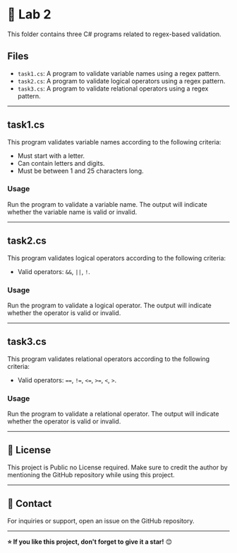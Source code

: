 # 📂 Lab 2

This folder contains three C# programs related to regex-based validation.

## Files

- `task1.cs`: A program to validate variable names using a regex pattern.
- `task2.cs`: A program to validate logical operators using a regex pattern.
- `task3.cs`: A program to validate relational operators using a regex pattern.

---

## task1.cs

This program validates variable names according to the following criteria:
- Must start with a letter.
- Can contain letters and digits.
- Must be between 1 and 25 characters long.

### Usage

Run the program to validate a variable name. The output will indicate whether the variable name is valid or invalid.

---

## task2.cs

This program validates logical operators according to the following criteria:
- Valid operators: `&&`, `||`, `!`.

### Usage

Run the program to validate a logical operator. The output will indicate whether the operator is valid or invalid.

---

## task3.cs

This program validates relational operators according to the following criteria:
- Valid operators: `==`, `!=`, `<=`, `>=`, `<`, `>`.

### Usage

Run the program to validate a relational operator. The output will indicate whether the operator is valid or invalid.

---

## 📄 License

This project is Public no License required. Make sure to credit the author by mentioning the GitHub repository while using this project.

---

## 📧 Contact

For inquiries or support, open an issue on the GitHub repository.

---

**⭐️ If you like this project, don't forget to give it a star!** 😊
